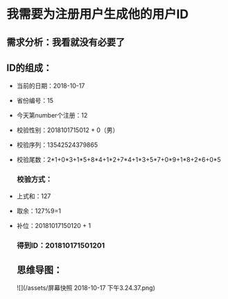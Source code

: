 # 我需要为注册用户生成他的用户ID

## 需求分析：我看就没有必要了

## ID的组成：

* 当前的日期：2018-10-17
* 省份编号：15
* 今天第number个注册：12
* 校验性别：2018101715012 + 0（男）
* 校验序列：13542524379865
* 校验尾数：2\*1+0\*3+1\*5+8\*4+1\*2+7\*4+1\*3+5\*7+0\*9+1\*8+2\*6+0\*5
  ### 校验方式：
* 上式和：127
* 取余：127%9=1
* 补位：20181017150120 + 1

  ### 得到ID：201810171501201

  ## 思维导图：

  ![](/assets/屏幕快照 2018-10-17 下午3.24.37.png)



